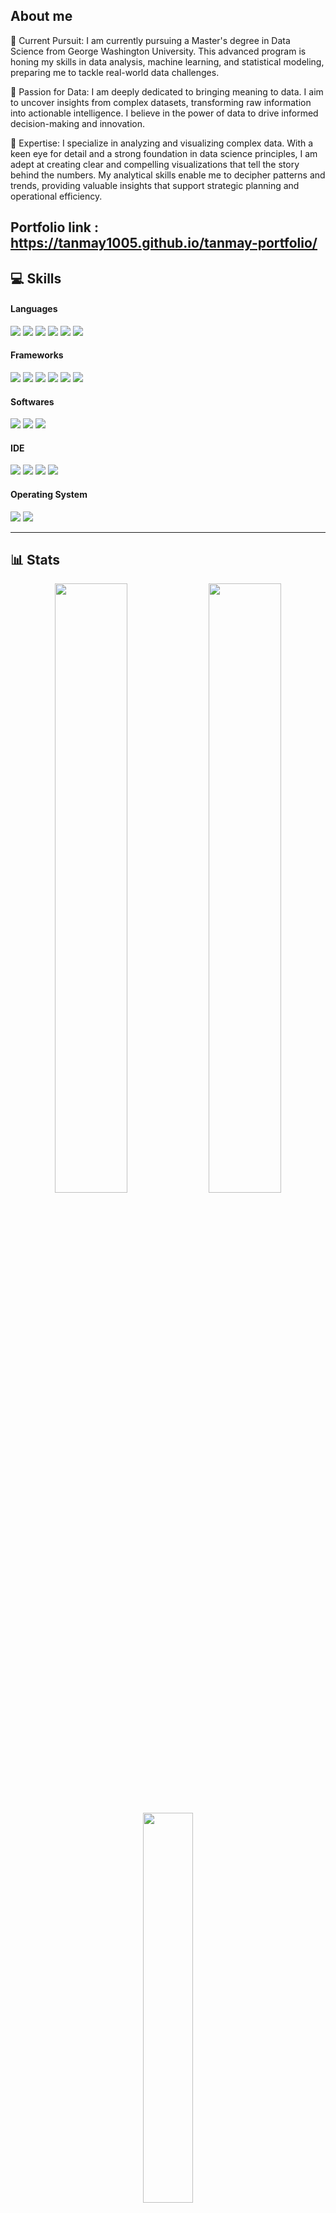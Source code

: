 

## About me

🔭 Current Pursuit: I am currently pursuing a Master's degree in Data Science from George Washington University. This advanced program is honing my skills in data analysis, machine learning, and statistical modeling, preparing me to tackle real-world data challenges.

🌱 Passion for Data: I am deeply dedicated to bringing meaning to data. I aim to uncover insights from complex datasets, transforming raw information into actionable intelligence. I believe in the power of data to drive informed decision-making and innovation.

👯 Expertise: I specialize in analyzing and visualizing complex data. With a keen eye for detail and a strong foundation in data science principles, I am adept at creating clear and compelling visualizations that tell the story behind the numbers. My analytical skills enable me to decipher patterns and trends, providing valuable insights that support strategic planning and operational efficiency.

 Portfolio link : https://tanmay1005.github.io/tanmay-portfolio/
---

## 💻 Skills

<h4> Languages </h4>
<span> 
  <img src="https://img.shields.io/badge/python-3670A0?style=for-the-badge&logo=python&logoColor=ffdd54" />
   <img src="https://img.shields.io/badge/r-%23276DC3.svg?style=for-the-badge&logo=r&logoColor=white" />
  <img src="https://img.shields.io/badge/JavaScript-F7DF1E?style=for-the-badge&logo=javascript&logoColor=black" />  
  <img src="https://img.shields.io/badge/HTML5-E34F26?style=for-the-badge&logo=html5&logoColor=white" />
  <img src="https://img.shields.io/badge/CSS3-1572B6?style=for-the-badge&logo=css3&logoColor=white" />
  <img src="https://img.shields.io/badge/SQL-1D1209?style=for-the-badge&logo=sql&logoColor=white" />

<h4> Frameworks </h4>
<span>
	<img src="https://img.shields.io/badge/TensorFlow-%23FF6F00.svg?style=for-the-badge&logo=TensorFlow&logoColor=white" />
	<img src="https://img.shields.io/badge/opencv-%23white.svg?style=for-the-badge&logo=opencv&logoColor=white" />
	<img src="https://img.shields.io/badge/numpy-%23013243.svg?style=for-the-badge&logo=numpy&logoColor=white" />
	<img src="https://img.shields.io/badge/pandas-%23150458.svg?style=for-the-badge&logo=pandas&logoColor=white" />
        <img src="https://img.shields.io/badge/PyTorch-%23FF6F00.svg?style=for-the-badge&logo=PyTorch&logoColor=white" />
	<img src="https://img.shields.io/badge/Matplotlib-%23FF6F00.svg?style=for-the-badge&logo=Matplotlib&logoColor=white" />
 	


<h4> Softwares </h4>
<span>
  
 <img src="https://img.shields.io/badge/MySQL-00000F?style=for-the-badge&logo=mysql&logoColor=white">
 <img src="https://img.shields.io/badge/MongoDB-3FA037?style=for-the-badge&logo=mongodb&logoColor=white">
  <img src="https://img.shields.io/badge/Tableau-7AA037?style=for-the-badge&logo=tableau&logoColor=white">
  

<h4> IDE </h4>
<span>
	<img src="https://img.shields.io/badge/pycharm-15A42D.svg?style=for-the-badge&logo=pycharm&logoColor=white" />
  <img src="https://img.shields.io/badge/Colab-F9AB00?style=for-the-badge&logo=googlecolab&color=525252" /> 
	<img src="https://img.shields.io/badge/Visual_Studio_Code-0078D4?style=for-the-badge&logo=visual%20studio%20code&logoColor=white" />
	<img src="https://img.shields.io/badge/jupyter-%23FA0F00.svg?style=for-the-badge&logo=jupyter&logoColor=white" />

<h4> Operating System </h4>
<span>
	<img src="https://img.shields.io/badge/Ubuntu-E95420?style=for-the-badge&logo=ubuntu&logoColor=white" />
	<img src="https://img.shields.io/badge/Windows-0078D6?style=for-the-badge&logo=windows&logoColor=white" />


---
## 📊 Stats &nbsp;

<p align="center">
	<img width="48%" height="50%" src="https://github-readme-stats.vercel.app/api?username=Tanmay1005&show_icons=true&count_private=true&theme=tokyonight" />
	
   <img width="48%" height="50%"  src="https://github-readme-streak-stats.herokuapp.com/?user=Tanmay1005&theme=tokyonight" />
	<br><br>
	<img width="40%" src="https://github-readme-stats.vercel.app/api/top-langs/?username=Tanmay1005&hide=html,css,javascript&theme=tokyonight&layout=compact" />
</p>


---

<h3 align="center">Connect with me
	<a href="https://www.linkedin.com/in/tanmay-ambegaokar/" target="blank"><img src="https://img.shields.io/badge/linkedin-%230077B5.svg?style=for-the-badge&logo=linkedin&logoColor=white"></a>
	<a href="mailto:tanmayambegaokar@gmail.com?subject=Hello%20Tanmay" target="blank"><img src="https://img.shields.io/badge/Gmail-D14836?style=for-the-badge&logo=gmail&logoColor=white"></a>


 



